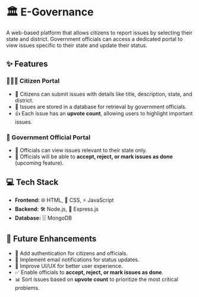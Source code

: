 # 🏛️ E-Governance

A web-based platform that allows citizens to report issues by selecting their state and district. Government officials can access a dedicated portal to view issues specific to their state and update their status.

## ✨ Features

### 🧑‍🤝‍🧑 Citizen Portal  
- 📝 Citizens can submit issues with details like title, description, state, and district.  
- 📂 Issues are stored in a database for retrieval by government officials.  
- 👍 Each issue has an **upvote count**, allowing users to highlight important issues.  

### 🏢 Government Official Portal  
- 👀 Officials can view issues relevant to their state only.  
- 🔄 Officials will be able to **accept, reject, or mark issues as done** (upcoming feature).  

## 💻 Tech Stack

- **Frontend:** 🌐 HTML, 🎨 CSS, ⚡ JavaScript  
- **Backend:** 🛠️ Node.js, 🚀 Express.js  
- **Database:** 🗄️ MongoDB  

## 🚀 Future Enhancements

- 🔐 Add authentication for citizens and officials.  
- 📩 Implement email notifications for status updates.  
- 🎨 Improve UI/UX for better user experience.  
- ✅ Enable officials to **accept, reject, or mark issues as done**.  
- 📊 Sort issues based on **upvote count** to prioritize the most critical problems.  
